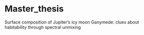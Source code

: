 # Master_thesis
Surface composition of Jupiter’s icy moon Ganymede: clues about habitability through spectral unmixing
